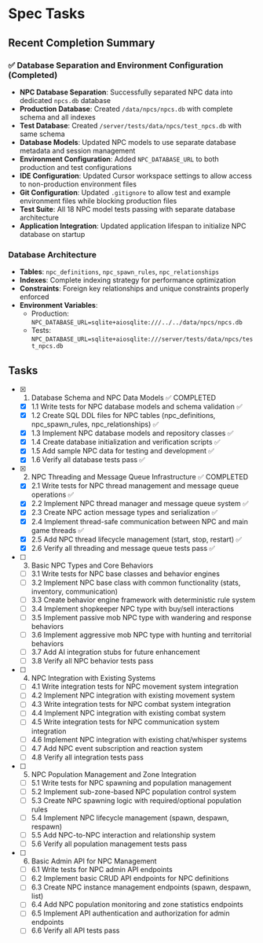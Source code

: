 # Spec Tasks

## Recent Completion Summary

### ✅ Database Separation and Environment Configuration (Completed)

- **NPC Database Separation**: Successfully separated NPC data into dedicated `npcs.db` database
- **Production Database**: Created `/data/npcs/npcs.db` with complete schema and all indexes
- **Test Database**: Created `/server/tests/data/npcs/test_npcs.db` with same schema
- **Database Models**: Updated NPC models to use separate database metadata and session management
- **Environment Configuration**: Added `NPC_DATABASE_URL` to both production and test configurations
- **IDE Configuration**: Updated Cursor workspace settings to allow access to non-production environment files
- **Git Configuration**: Updated `.gitignore` to allow test and example environment files while blocking production files
- **Test Suite**: All 18 NPC model tests passing with separate database architecture
- **Application Integration**: Updated application lifespan to initialize NPC database on startup

### Database Architecture

- **Tables**: `npc_definitions`, `npc_spawn_rules`, `npc_relationships`
- **Indexes**: Complete indexing strategy for performance optimization
- **Constraints**: Foreign key relationships and unique constraints properly enforced
- **Environment Variables**:
  - Production: `NPC_DATABASE_URL=sqlite+aiosqlite:///../../data/npcs/npcs.db`
  - Tests: `NPC_DATABASE_URL=sqlite+aiosqlite:///server/tests/data/npcs/test_npcs.db`

## Tasks

- [x] 1. Database Schema and NPC Data Models ✅ COMPLETED
  - [x] 1.1 Write tests for NPC database models and schema validation ✅
  - [x] 1.2 Create SQL DDL files for NPC tables (npc_definitions, npc_spawn_rules, npc_relationships) ✅
  - [x] 1.3 Implement NPC database models and repository classes ✅
  - [x] 1.4 Create database initialization and verification scripts ✅
  - [x] 1.5 Add sample NPC data for testing and development ✅
  - [x] 1.6 Verify all database tests pass ✅

- [x] 2. NPC Threading and Message Queue Infrastructure ✅ COMPLETED
  - [x] 2.1 Write tests for NPC thread management and message queue operations ✅
  - [x] 2.2 Implement NPC thread manager and message queue system ✅
  - [x] 2.3 Create NPC action message types and serialization ✅
  - [x] 2.4 Implement thread-safe communication between NPC and main game threads ✅
  - [x] 2.5 Add NPC thread lifecycle management (start, stop, restart) ✅
  - [x] 2.6 Verify all threading and message queue tests pass ✅

- [ ] 3. Basic NPC Types and Core Behaviors
  - [ ] 3.1 Write tests for NPC base classes and behavior engines
  - [ ] 3.2 Implement NPC base class with common functionality (stats, inventory, communication)
  - [ ] 3.3 Create behavior engine framework with deterministic rule system
  - [ ] 3.4 Implement shopkeeper NPC type with buy/sell interactions
  - [ ] 3.5 Implement passive mob NPC type with wandering and response behaviors
  - [ ] 3.6 Implement aggressive mob NPC type with hunting and territorial behaviors
  - [ ] 3.7 Add AI integration stubs for future enhancement
  - [ ] 3.8 Verify all NPC behavior tests pass

- [ ] 4. NPC Integration with Existing Systems
  - [ ] 4.1 Write integration tests for NPC movement system integration
  - [ ] 4.2 Implement NPC integration with existing movement system
  - [ ] 4.3 Write integration tests for NPC combat system integration
  - [ ] 4.4 Implement NPC integration with existing combat system
  - [ ] 4.5 Write integration tests for NPC communication system integration
  - [ ] 4.6 Implement NPC integration with existing chat/whisper systems
  - [ ] 4.7 Add NPC event subscription and reaction system
  - [ ] 4.8 Verify all integration tests pass

- [ ] 5. NPC Population Management and Zone Integration
  - [ ] 5.1 Write tests for NPC spawning and population management
  - [ ] 5.2 Implement sub-zone-based NPC population control system
  - [ ] 5.3 Create NPC spawning logic with required/optional population rules
  - [ ] 5.4 Implement NPC lifecycle management (spawn, despawn, respawn)
  - [ ] 5.5 Add NPC-to-NPC interaction and relationship system
  - [ ] 5.6 Verify all population management tests pass

- [ ] 6. Basic Admin API for NPC Management
  - [ ] 6.1 Write tests for NPC admin API endpoints
  - [ ] 6.2 Implement basic CRUD API endpoints for NPC definitions
  - [ ] 6.3 Create NPC instance management endpoints (spawn, despawn, list)
  - [ ] 6.4 Add NPC population monitoring and zone statistics endpoints
  - [ ] 6.5 Implement API authentication and authorization for admin endpoints
  - [ ] 6.6 Verify all API tests pass
